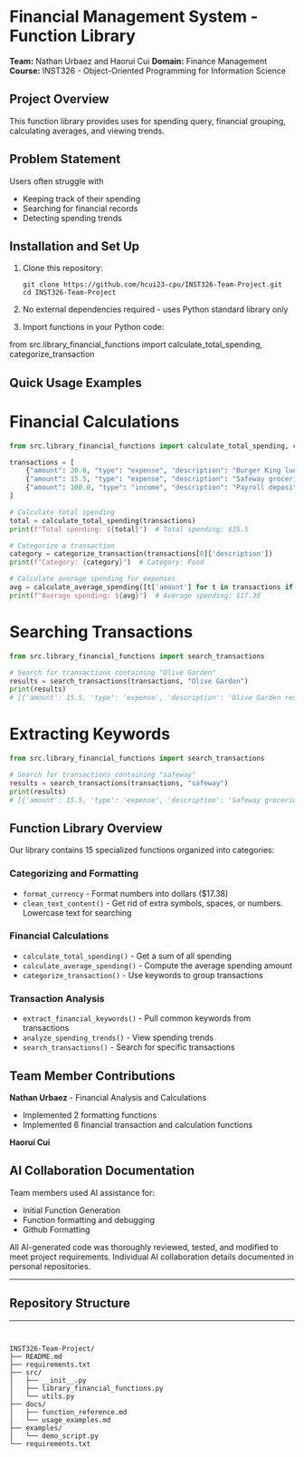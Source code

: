# Financial Management System - Function Library

**Team:** Nathan Urbaez and Haorui Cui
**Domain:** Finance Management
**Course:** INST326 - Object-Oriented Programming for Information Science 

## Project Overview

This function library provides uses for spending query, financial grouping, calculating averages, and viewing trends.

## Problem Statement
Users often struggle with
- Keeping track of their spending
- Searching for financial records
- Detecting spending trends

## Installation and Set Up

1. Clone this repository:
   ```
   git clone https://github.com/hcui23-cpu/INST326-Team-Project.git
   cd INST326-Team-Project
   ```

   

3. No external dependencies required - uses Python standard library only

4. Import functions in your Python code:

from src.library_financial_functions import calculate_total_spending, categorize_transaction

## Quick Usage Examples

# Financial Calculations

```python
from src.library_financial_functions import calculate_total_spending, categorize_transaction, calculate_average_spending

transactions = [
    {"amount": 20.0, "type": "expense", "description": "Burger King lunch"},
    {"amount": 15.5, "type": "expense", "description": "Safeway groceries"},
    {"amount": 100.0, "type": "income", "description": "Payroll deposit"}
]

# Calculate total spending
total = calculate_total_spending(transactions)
print(f"Total spending: ${total}")  # Total spending: $35.5

# Categorize a transaction
category = categorize_transaction(transactions[0]['description'])
print(f"Category: {category}")  # Category: Food

# Calculate average spending for expenses
avg = calculate_average_spending([t['amount'] for t in transactions if t['type'] == 'expense'])
print(f"Average spending: ${avg}")  # Average spending: $17.38
```

# Searching Transactions

```python
from src.library_financial_functions import search_transactions

# Search for transactions containing "Olive Garden"
results = search_transactions(transactions, "Olive Garden")
print(results)
# [{'amount': 15.5, 'type': 'expense', 'description': 'Olive Garden restraunt'}]
```

# Extracting Keywords

```python
from src.library_financial_functions import search_transactions

# Search for transactions containing "safeway"
results = search_transactions(transactions, "safeway")
print(results)
# [{'amount': 15.5, 'type': 'expense', 'description': 'Safeway groceries'}]
```

## Function Library Overview

Our library contains 15 specialized functions organized into categories:

### Categorizing and Formatting
- `format_currency` - Format numbers into dollars ($17.38)
- `clean_text_content()` - Get rid of extra symbols, spaces, or numbers. Lowercase text for searching

### Financial Calculations
- `calculate_total_spending()` - Get a sum of all spending
- `calculate_average_spending()` - Compute the average spending amount
- `categorize_transaction()` - Use keywords to group transactions

### Transaction Analysis
- `extract_financial_keywords()` - Pull common keywords from transactions
- `analyze_spending_trends()` - View spending trends
- `search_transactions()` - Search for specific transactions

## Team Member Contributions

**Nathan Urbaez** - Financial Analysis and Calculations
- Implemented 2 formatting functions
- Implemented 6 financial transaction and calculation functions

**Haorui Cui**




## AI Collaboration Documentation

Team members used AI assistance for:
- Initial Function Generation
- Function formatting and debugging
- Github Formatting

All AI-generated code was thoroughly reviewed, tested, and modified to meet project requirements. Individual AI collaboration details documented in personal repositories.

---

## Repository Structure

---
```


INST326-Team-Project/
├── README.md
├── requirements.txt
├── src/
│   ├── __init__.py
│   ├── library_financial_functions.py
│   └── utils.py
├── docs/
│   ├── function_reference.md
│   └── usage_examples.md
├── examples/
│   └── demo_script.py
└── requirements.txt
```








